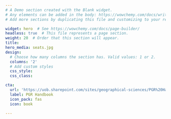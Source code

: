 ```yaml
---
# A Demo section created with the Blank widget.
# Any elements can be added in the body: https://wowchemy.com/docs/writing-markdown-latex/
# Add more sections by duplicating this file and customizing to your requirements.

widget: hero  # See https://wowchemy.com/docs/page-builder/
headless: true  # This file represents a page section.
weight: 20  # Order that this section will appear.
title: 
hero_media: seats.jpg
design:
  # Choose how many columns the section has. Valid values: 1 or 2.
  columns: '2'
  # Add custom styles
  css_style:
  css_class:

cta:
  url: 'https://uob.sharepoint.com/sites/geographical-sciences/PGR%20Handbooks%20201920/PGR%20handbook%202020-21.pdf?siteid={64BBC426-450E-4E29-BE93-DAF3EE924AAB}&webid={A03340AA-847A-405A-92C1-890046D37100}&uniqueid={2F44AE16-DF65-4510-84BA-933C12B6A070}'
  label: PGR Handbook
  icon_pack: fas
  icon: book

---
```



